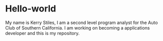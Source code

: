 # Hello-world
My name is Kerry Stiles, I am a second level program analyst for the Auto Club of Southern California. I am working on becoming a applications developer and this is my repository. 

